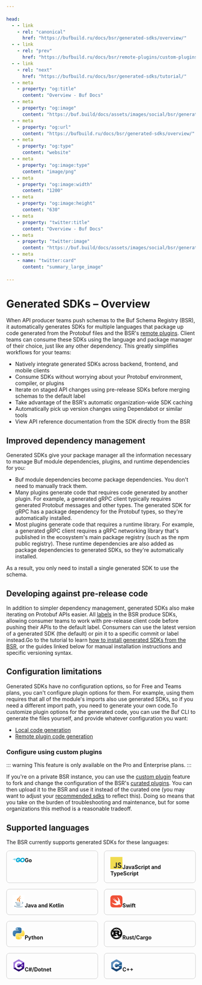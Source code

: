 ```yaml
---

head:
  - - link
    - rel: "canonical"
      href: "https://bufbuild.ru/docs/bsr/generated-sdks/overview/"
  - - link
    - rel: "prev"
      href: "https://bufbuild.ru/docs/bsr/remote-plugins/custom-plugins/"
  - - link
    - rel: "next"
      href: "https://bufbuild.ru/docs/bsr/generated-sdks/tutorial/"
  - - meta
    - property: "og:title"
      content: "Overview - Buf Docs"
  - - meta
    - property: "og:image"
      content: "https://buf.build/docs/assets/images/social/bsr/generated-sdks/overview.png"
  - - meta
    - property: "og:url"
      content: "https://bufbuild.ru/docs/bsr/generated-sdks/overview/"
  - - meta
    - property: "og:type"
      content: "website"
  - - meta
    - property: "og:image:type"
      content: "image/png"
  - - meta
    - property: "og:image:width"
      content: "1200"
  - - meta
    - property: "og:image:height"
      content: "630"
  - - meta
    - property: "twitter:title"
      content: "Overview - Buf Docs"
  - - meta
    - property: "twitter:image"
      content: "https://buf.build/docs/assets/images/social/bsr/generated-sdks/overview.png"
  - - meta
    - name: "twitter:card"
      content: "summary_large_image"

---
```


# Generated SDKs – Overview

When API producer teams push schemas to the Buf Schema Registry (BSR), it automatically generates SDKs for multiple languages that package up code generated from the Protobuf files and the BSR's [remote plugins](../../remote-plugins/overview/). Client teams can consume these SDKs using the language and package manager of their choice, just like any other dependency. This greatly simplifies workflows for your teams:

- Natively integrate generated SDKs across backend, frontend, and mobile clients
- Consume SDKs without worrying about your Protobuf environment, compiler, or plugins
- Iterate on staged API changes using pre-release SDKs before merging schemas to the default label
- Take advantage of the BSR's automatic organization-wide SDK caching
- Automatically pick up version changes using Dependabot or similar tools
- View API reference documentation from the SDK directly from the BSR

## Improved dependency management

Generated SDKs give your package manager all the information necessary to manage Buf module dependencies, plugins, and runtime dependencies for you:

- Buf module dependencies become package dependencies. You don't need to manually track them.
- Many plugins generate code that requires code generated by another plugin. For example, a generated gRPC client typically requires generated Protobuf messages and other types. The generated SDK for gRPC has a package dependency for the Protobuf types, so they're automatically installed.
- Most plugins generate code that requires a runtime library. For example, a generated gRPC client requires a gRPC networking library that's published in the ecosystem's main package registry (such as the npm public registry). These runtime dependencies are also added as package dependencies to generated SDKs, so they're automatically installed.

As a result, you only need to install a single generated SDK to use the schema.

## Developing against pre-release code

In addition to simpler dependency management, generated SDKs also make iterating on Protobuf APIs easier. All [labels](../../commits-labels/#labels) in the BSR produce SDKs, allowing consumer teams to work with pre-release client code before pushing their APIs to the default label. Consumers can use the latest version of a generated SDK (the default) or pin it to a specific commit or label instead.Go to the tutorial to learn [how to install generated SDKs from the BSR](../tutorial/), or the guides linked below for manual installation instructions and specific versioning syntax.

## Configuration limitations

Generated SDKs have no configuration options, so for Free and Teams plans, you can't configure plugin options for them. For example, using them requires that all of the module's imports also use generated SDKs, so if you need a different import path, you need to generate your own code.To customize plugin options for the generated code, you can use the Buf CLI to generate the files yourself, and provide whatever configuration you want:

- [Local code generation](../../../generate/overview/)
- [Remote plugin code generation](../../remote-plugins/overview/)

### Configure using custom plugins

::: warning
This feature is only available on the Pro and Enterprise plans.
:::

If you're on a private BSR instance, you can use the [custom plugin](../../remote-plugins/custom-plugins/#custom-plugin-sdks) feature to fork and change the configuration of the BSR's [curated plugins](https://github.com/bufbuild/plugins/). You can then upload it to the BSR and use it instead of the curated one (you may want to adjust your [recommended sdks](../../admin/instance/recommended-sdks/) to reflect this). Doing so means that you take on the burden of troubleshooting and maintenance, but for some organizations this method is a reasonable tradeoff.

## Supported languages

The BSR currently supports generated SDKs for these languages:

<div style="display: grid; grid-template-columns: repeat(2, 1fr); gap: 16px">

<div onclick="window.location.href = '/docs/bsr/generated-sdks/go/'" style="border: 1px solid #ccc; border-radius: 8px; padding: 16px; cursor: pointer"><img src="/docs/images/logos/go.svg" width="32" /><strong>Go</strong></div>

<div onclick="window.location.href = '/docs/bsr/generated-sdks/npm/'" style="border: 1px solid #ccc; border-radius: 8px; padding: 16px; cursor: pointer"><img src="/docs/images/logos/javascript.svg" width="32" /><strong>JavaScript and TypeScript</strong></div>

<div onclick="window.location.href = '/docs/bsr/generated-sdks/maven/'" style="border: 1px solid #ccc; border-radius: 8px; padding: 16px; cursor: pointer"><img src="/docs/images/logos/java.svg" width="32" /><strong>Java and Kotlin</strong></div>

<div onclick="window.location.href = '/docs/bsr/generated-sdks/swift/'" style="border: 1px solid #ccc; border-radius: 8px; padding: 16px; cursor: pointer"><img src="/docs/images/logos/swift.svg" width="32" /><strong>Swift</strong></div>

<div onclick="window.location.href = '/docs/bsr/generated-sdks/python/'" style="border: 1px solid #ccc; border-radius: 8px; padding: 16px; cursor: pointer"><img src="/docs/images/logos/python.svg" width="32" /><strong>Python</strong></div>

<div onclick="window.location.href = '/docs/bsr/generated-sdks/cargo/'" style="border: 1px solid #ccc; border-radius: 8px; padding: 16px; cursor: pointer"><img src="/docs/images/logos/rust.svg" width="32" /><strong>Rust/Cargo</strong></div>

<div onclick="window.location.href = '/docs/bsr/generated-sdks/nuget/'" style="border: 1px solid #ccc; border-radius: 8px; padding: 16px; cursor: pointer"><img src="/docs/images/logos/csharp.svg" width="32" /><strong>C#/Dotnet</strong></div>

<div onclick="window.location.href = '/docs/bsr/generated-sdks/cmake/'" style="border: 1px solid #ccc; border-radius: 8px; padding: 16px; cursor: pointer"><img src="/docs/images/logos/cpp.svg" width="32" /><strong>C++</strong></div>

</div>
